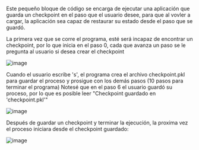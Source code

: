 Este pequeño bloque de código se encarga de ejecutar una aplicación que guarda un checkpoint en el paso que el usuario desee, para que al vovler a cargar,
la aplicación sea capaz de restaurar su estado desde el paso que se guardó.


La primera vez que se corre el programa, esté será incapaz de encontrar un checkpoint, por lo que inicia en el paso 0, cada que avanza un paso se le pregunta al usuario si desea crear el checkpoint

![image](https://github.com/user-attachments/assets/888f43c7-ef7d-44a7-ab3a-480471b24581)



Cuando el usuario escribe 's', el programa crea el archivo checkpoint.pkl para guardar el proceso y prosigue con los demás pasos (10 pasos para terminar el programa)
Notesé que en el paso 6 el usuario guardó su proceso, por lo que es posible leer "Checkpoint guardado en 'checkpoint.pkl'"

![image](https://github.com/user-attachments/assets/94cc29b2-bdfa-49fa-a725-6d7e0f732c9a)



Después de guardar un checkpoint y terminar la ejecución, la proxima vez el proceso iniciara desde el checkpoint guardado:

![image](https://github.com/user-attachments/assets/9e1f52ff-9c5b-4ff9-8700-3794318b13ae)


